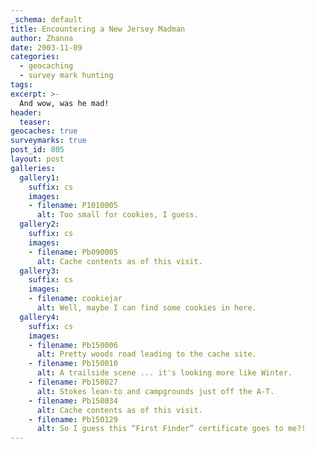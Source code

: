 ```yaml
---
_schema: default
title: Encountering a New Jersey Madman
author: Zhanna
date: 2003-11-09
categories:
  - geocaching
  - survey mark hunting
tags:
excerpt: >- 
  And wow, was he mad!
header:
  teaser:
geocaches: true
surveymarks: true
post_id: 805
layout: post
galleries:
  gallery1:
    suffix: cs
    images:
    - filename: P1010005
      alt: Too small for cookies, I guess.
  gallery2:
    suffix: cs
    images:
    - filename: Pb090005
      alt: Cache contents as of this visit.     
  gallery3:
    suffix: cs
    images:
    - filename: cookiejar
      alt: Well, maybe I can find some cookies in here.  
  gallery4:
    suffix: cs
    images:
    - filename: Pb150006
      alt: Pretty woods road leading to the cache site. 
    - filename: Pb150010
      alt: A trailside scene ... it's looking more like Winter. 
    - filename: Pb150027
      alt: Stokes lean-to and campgrounds just off the A-T. 
    - filename: Pb150034
      alt: Cache contents as of this visit. 
    - filename: Pb150129
      alt: So I guess this “First Finder” certificate goes to me?! 
---
```

